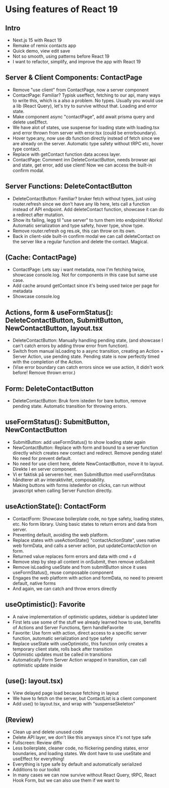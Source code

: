 # Using features of React 19

## Intro

- Next.js 15 with React 19
- Remake of remix contacts app
- Quick demo, view edit save
- Not so smooth, using patterns before React 19
- I want to refactor, simplify, and improve the app with React 19

## Server & Client Components: ContactPage


- Remove "use client" from ContactPage, now a server component
- ContactPage: Familiar? Typisk useffect, fetching to our api, many ways to write this, which is a also a problem. No types. Usually you would use a lib (React Query), let's try to survive without that. Loading and error state.
- Make component async "contactPage", add await prisma query and delete useEffect.
- We have alot of states, use suspense for loading state with loading.tsx and error thrown from server with error.tsx (could be errorboundary).
- Hover type:any, now use db  function directly instead of fetch since we are already on the server. Automatic type safety without tRPC etc, hover type contact.
- Replace with getContact function data access layer.
- ContactPage: Comment inn DeleteContactButton, needs browser api and state, get error, add use client! Now we can access the built-in confirm modal.

## Server Functions: DeleteContactButton

- DeleteContactButton: Familiar? bruker fetch without types, just using router.refresh since we don't have any lib here, lets call a function instead of API endpoint. Add deleteContact function, showcase it can do a redirect after mutation.
- Show its failing, legg til "use server" to turn them into endpoints! Works! Automatic serialization and type safety, hover type, show type.
- Remove router.refresh og res.ok, this can throw on its own.
- Back in client-side built-in confirm modal we can call deleteContact on the server like a regular function and delete the contact. Magical.

## (Cache: ContactPage)

- ContactPage: Lets say i want metadata, now I'm fetching twice, showcase console.log. Not for components in this case but same use case.
- Add cache around getContact since it's being used twice per page for metadata
- Showcase console.log

## Actions, form & useFormStatus(): DeleteContactButton, SubmitButton, NewContactButton, layout.tsx

- DeleteContactButton: Manually handling pending state, (and showcase I can't catch errors by adding throw error from function).
- Switch from manual isLoading to a async transition, creating an Action + Server Action, use pending state. Pending state is now perfectly timed with the completion of the Action.
- (Vise error boundary can catch errors since we use action, it didn't work before! Remove thrown error.)

## Form: DeleteContactButton

- DeleteContactButton: Bruk form isteden for bare button, remove pending state. Automatic transition for throwing errors.

## useFormStatus(): SubmitButton, NewContactButton

- SubmitButton: add useFormStatus() to show loading state again
- NewContactButton: Replace with form and bound to a server function directly which creates new contact and redirect. Remove pending state! No need for prevent default.
- No need for use client here, delete NewContactButton, move it to layout. Direkte I en server component.
- Vi er faktisk på serveren her, men SubmitButton med useFormStatus håndterer alt av interaktivitet, composability.
- Making buttons with forms istedenfor on clicks, can run without javascript when calling Server Function directly.

## useActionState(): ContactForm

- ContactForm: Showcase boilerplate code, no type safety, loading states, etc. No form library. Using basic states to return errors and data from server.
- Preventing default, avoiding the web platform.
- Replace states with useActionState() "contactActionState", uses native web formData, and calls a server action, put updateContactAction on form.
- Returned value replaces form errors and data with cmd + d
- Remove step by step all content in onSubmit, then remove onSubmit
- Remove isLoading useState and from submitButton since it uses useFormStatus(), reuse composable component
- Engages the web platform with action and formData, no need to prevent default, native forms
- And again, we can catch and throw errors directly

## useOptimistic(): Favorite

- A naive implementation of optimistic updates, sidebar is updated later
- First lets use some of the stuff we already learned how to use, benefits of Actions and Server Functions, fjern handleFavorite
- Favorite: Use form with action, direct access to a specific server function, automatic serialization and type safety
- Replace useState with useOptimistic, this function only creates a temporary client state, rolls back after transition
- Optimistic updates must be called in transitions
- Automatically Form Server Action wrapped in transition, can call optimistic update inside

## (use(): layout.tsx)

- View delayed page load because fetching in layout
- We have to fetch on the server, but ContactList is a client component
- Add use() to layout.tsx, and wrap with "suspenseSkeleton"

## (Review)

- Clean up and delete unused code
- Delete API layer, we don't like this anyways since it's not type safe
- Fullscreen: Review diffs
- Less boilerplate, cleaner code, no flickering pending states, error boundaries, and loading states. We dont have to use useState and useEffect for everything!
- Everything is type safe by default and automatically serialized
- Additions to our toolkit
- In many cases we can now survive without React Query, tRPC, React Hook Form, but we can also use them if we want to

